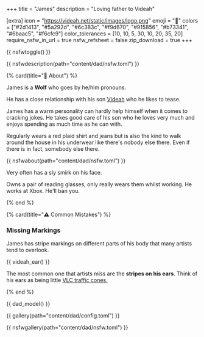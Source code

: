 +++
title = "James"
description = "Loving father to Videah"

[extra]
icon = "https://videah.net/static/images/logo.png"
emoji = "🐺"
colors = ["#2d1413", "#5a292d", "#6c383c", "#f9d670", "#915856", "#b73341", "#6baac5", "#f6cfc9"]
color_tolerances = [10, 10, 5, 30, 10, 20, 35, 20]
require_nsfw_in_url = true
nsfw_refsheet = false
zip_download = true
+++

{{ nsfwtoggle() }}

{{ nsfwdescription(path="content/dad/nsfw.toml") }}

{% card(title="🐺 About") %}

James is a **Wolf** who goes by he/him pronouns.

He has a close relationship with his son [Videah](/videah/) who he likes to tease.

James has a warm personality can hardly help himself when it comes to cracking jokes. He takes good care of his son who he loves very much and
enjoys spending as much time as he can with.

Regularly wears a red plaid shirt and jeans but is also the kind to walk around the house in his underwear like there's
nobody else there. Even if there is in fact, somebody else there.

{{ nsfwabout(path="content/dad/nsfw.toml") }}

Very often has a sly smirk on his face.

Owns a pair of reading glasses, only really wears them whilst working. He works at Xbox. He'll ban you.

{% end %}

{% card(title="⚠️ Common Mistakes") %}

### Missing Markings
James has stripe markings on different parts of his body that many artists tend to overlook.

{{ videah_ear() }}

The most common one that artists miss are the **stripes on his ears**.
Think of his ears as being little [VLC traffic cones.](https://en.wikipedia.org/wiki/VLC_media_player)

{% end %}

{{ dad_model() }}

{{ gallery(path="content/dad/config.toml") }}

{{ nsfwgallery(path="content/dad/nsfw.toml") }}